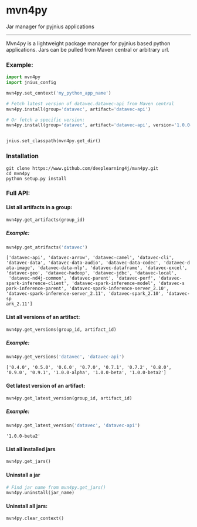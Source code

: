 # mvn4py
Jar manager for pyjnius applications

---------

Mvn4py is a lightweight package manager for pyjnius based python applications. Jars can be pulled from Maven central or arbitrary url.

### Example:

```python
import mvn4py
import jnius_config

mvn4py.set_context('my_python_app_name')

# Fetch latest version of datavec.datavec-api from Maven central
mvn4py.install(group='datavec', artifact='datavec-api')

# Or fetch a specific version:
mvn4py.install(group='datavec', artifact='datavec-api', version='1.0.0-beta')


jnius.set_classpath(mvn4py.get_dir()
```

### Installation

```
git clone https://www.github.com/deeplearning4j/mvn4py.git
cd mvn4py
python setup.py install
```

### Full API:

#### List all artifacts in a group:
```python
mvn4py.get_artifacts(group_id)
```
##### Example:
```python
mvn4py.get_atrifacts('datavec')
```
```
['datavec-api', 'datavec-arrow', 'datavec-camel', 'datavec-cli', 'datavec-data', 'datavec-data-audio', 'datavec-data-codec', 'datavec-d
ata-image', 'datavec-data-nlp', 'datavec-dataframe', 'datavec-excel', 'datavec-geo', 'datavec-hadoop', 'datavec-jdbc', 'datavec-local',
 'datavec-nd4j-common', 'datavec-parent', 'datavec-perf', 'datavec-spark-inference-client', 'datavec-spark-inference-model', 'datavec-s
park-inference-parent', 'datavec-spark-inference-server_2.10', 'datavec-spark-inference-server_2.11', 'datavec-spark_2.10', 'datavec-sp
ark_2.11']
```

#### List all versions of an artifact:

```python
mvn4py.get_versions(group_id, artifact_id)
```

##### Example:

```python
mvn4py.get_versions('datavec', 'datavec-api')
```

```
['0.4.0', '0.5.0', '0.6.0', '0.7.0', '0.7.1', '0.7.2', '0.8.0', '0.9.0', '0.9.1', '1.0.0-alpha', '1.0.0-beta', '1.0.0-beta2']
```

#### Get latest version of an artifact:

```python
mvn4py.get_latest_version(group_id, artifact_id)
```

##### Example:

```python
mvn4py.get_latest_version('datavec', 'datavec-api')
```
```
'1.0.0-beta2'
```

#### List all installed jars

```python
mvn4py.get_jars()
```

#### Uninstall a jar

```python
# Find jar name from mvn4py.get_jars()
mvn4py.uninstall(jar_name)
```

#### Uninstall all jars:

```python
mvn4py.clear_context()
```



